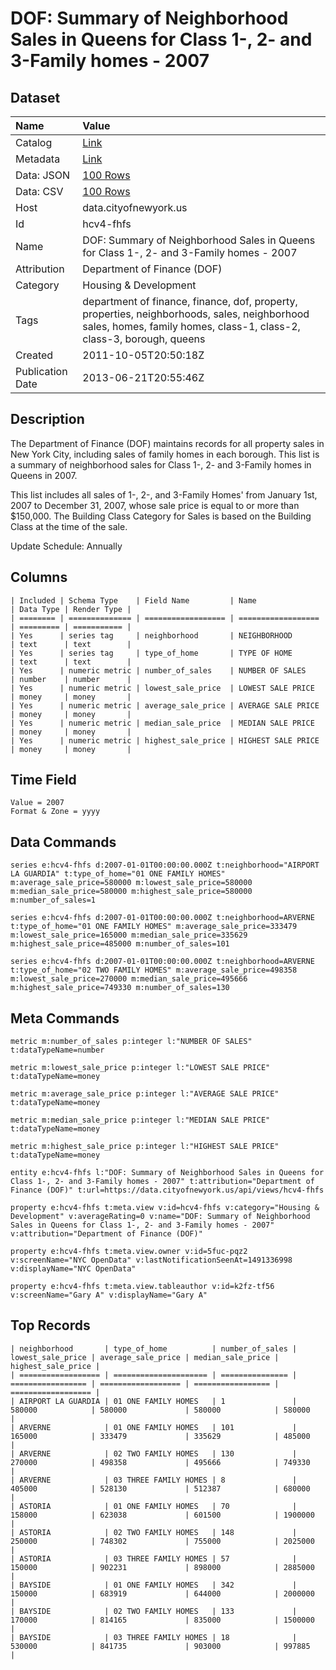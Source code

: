 # DOF: Summary of Neighborhood Sales in Queens for Class 1-, 2- and 3-Family homes - 2007

## Dataset

| Name | Value |
| :--- | :---- |
| Catalog | [Link](https://catalog.data.gov/dataset/dof-summary-of-neighborhood-sales-in-queens-for-class-1-2-and-3-family-homes-2007-77b40) |
| Metadata | [Link](https://data.cityofnewyork.us/api/views/hcv4-fhfs) |
| Data: JSON | [100 Rows](https://data.cityofnewyork.us/api/views/hcv4-fhfs/rows.json?max_rows=100) |
| Data: CSV | [100 Rows](https://data.cityofnewyork.us/api/views/hcv4-fhfs/rows.csv?max_rows=100) |
| Host | data.cityofnewyork.us |
| Id | hcv4-fhfs |
| Name | DOF: Summary of Neighborhood Sales in Queens for Class 1-, 2- and 3-Family homes - 2007 |
| Attribution | Department of Finance (DOF) |
| Category | Housing & Development |
| Tags | department of finance, finance, dof, property, properties, neighborhoods, sales, neighborhood sales, homes, family homes, class-1, class-2, class-3, borough, queens |
| Created | 2011-10-05T20:50:18Z |
| Publication Date | 2013-06-21T20:55:46Z |

## Description

The Department of Finance (DOF) maintains records for all property sales in New York City, including sales of family homes in each borough. This list is a summary of neighborhood sales for Class 1-, 2- and 3-Family homes in Queens in 2007.

This list includes all sales of 1-, 2-, and 3-Family Homes' from January 1st, 2007 to December 31, 2007, whose sale price is equal to or more than $150,000.  The Building Class Category for Sales is based on the Building Class at the time of the sale.

Update Schedule: Annually

## Columns

```ls
| Included | Schema Type    | Field Name         | Name               | Data Type | Render Type |
| ======== | ============== | ================== | ================== | ========= | =========== |
| Yes      | series tag     | neighborhood       | NEIGHBORHOOD       | text      | text        |
| Yes      | series tag     | type_of_home       | TYPE OF HOME       | text      | text        |
| Yes      | numeric metric | number_of_sales    | NUMBER OF SALES    | number    | number      |
| Yes      | numeric metric | lowest_sale_price  | LOWEST SALE PRICE  | money     | money       |
| Yes      | numeric metric | average_sale_price | AVERAGE SALE PRICE | money     | money       |
| Yes      | numeric metric | median_sale_price  | MEDIAN SALE PRICE  | money     | money       |
| Yes      | numeric metric | highest_sale_price | HIGHEST SALE PRICE | money     | money       |
```

## Time Field

```ls
Value = 2007
Format & Zone = yyyy
```

## Data Commands

```ls
series e:hcv4-fhfs d:2007-01-01T00:00:00.000Z t:neighborhood="AIRPORT LA GUARDIA" t:type_of_home="01 ONE FAMILY HOMES" m:average_sale_price=580000 m:lowest_sale_price=580000 m:median_sale_price=580000 m:highest_sale_price=580000 m:number_of_sales=1

series e:hcv4-fhfs d:2007-01-01T00:00:00.000Z t:neighborhood=ARVERNE t:type_of_home="01 ONE FAMILY HOMES" m:average_sale_price=333479 m:lowest_sale_price=165000 m:median_sale_price=335629 m:highest_sale_price=485000 m:number_of_sales=101

series e:hcv4-fhfs d:2007-01-01T00:00:00.000Z t:neighborhood=ARVERNE t:type_of_home="02 TWO FAMILY HOMES" m:average_sale_price=498358 m:lowest_sale_price=270000 m:median_sale_price=495666 m:highest_sale_price=749330 m:number_of_sales=130
```

## Meta Commands

```ls
metric m:number_of_sales p:integer l:"NUMBER OF SALES" t:dataTypeName=number

metric m:lowest_sale_price p:integer l:"LOWEST SALE PRICE" t:dataTypeName=money

metric m:average_sale_price p:integer l:"AVERAGE SALE PRICE" t:dataTypeName=money

metric m:median_sale_price p:integer l:"MEDIAN SALE PRICE" t:dataTypeName=money

metric m:highest_sale_price p:integer l:"HIGHEST SALE PRICE" t:dataTypeName=money

entity e:hcv4-fhfs l:"DOF: Summary of Neighborhood Sales in Queens for Class 1-, 2- and 3-Family homes - 2007" t:attribution="Department of Finance (DOF)" t:url=https://data.cityofnewyork.us/api/views/hcv4-fhfs

property e:hcv4-fhfs t:meta.view v:id=hcv4-fhfs v:category="Housing & Development" v:averageRating=0 v:name="DOF: Summary of Neighborhood Sales in Queens for Class 1-, 2- and 3-Family homes - 2007" v:attribution="Department of Finance (DOF)"

property e:hcv4-fhfs t:meta.view.owner v:id=5fuc-pqz2 v:screenName="NYC OpenData" v:lastNotificationSeenAt=1491336998 v:displayName="NYC OpenData"

property e:hcv4-fhfs t:meta.view.tableauthor v:id=k2fz-tf56 v:screenName="Gary A" v:displayName="Gary A"
```

## Top Records

```ls
| neighborhood       | type_of_home          | number_of_sales | lowest_sale_price | average_sale_price | median_sale_price | highest_sale_price | 
| ================== | ===================== | =============== | ================= | ================== | ================= | ================== | 
| AIRPORT LA GUARDIA | 01 ONE FAMILY HOMES   | 1               | 580000            | 580000             | 580000            | 580000             | 
| ARVERNE            | 01 ONE FAMILY HOMES   | 101             | 165000            | 333479             | 335629            | 485000             | 
| ARVERNE            | 02 TWO FAMILY HOMES   | 130             | 270000            | 498358             | 495666            | 749330             | 
| ARVERNE            | 03 THREE FAMILY HOMES | 8               | 405000            | 528130             | 512387            | 680000             | 
| ASTORIA            | 01 ONE FAMILY HOMES   | 70              | 158000            | 623038             | 601500            | 1900000            | 
| ASTORIA            | 02 TWO FAMILY HOMES   | 148             | 250000            | 748302             | 755000            | 2025000            | 
| ASTORIA            | 03 THREE FAMILY HOMES | 57              | 150000            | 902231             | 898000            | 2885000            | 
| BAYSIDE            | 01 ONE FAMILY HOMES   | 342             | 150000            | 683919             | 644000            | 2000000            | 
| BAYSIDE            | 02 TWO FAMILY HOMES   | 133             | 170000            | 814165             | 835000            | 1500000            | 
| BAYSIDE            | 03 THREE FAMILY HOMES | 18              | 530000            | 841735             | 903000            | 997885             | 
```